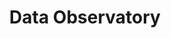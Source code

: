 ---
# cascade:
title: Data Observatory
description: "Public and premium datasets ready to be used across the CARTO platform"
icon: "/img/icons/data-observatory.png"
menu:
  main:
    overview:
      title: "Overview"
      parent: "data-observatory"
    terminology:
      title: "Terminology"
      parent: "data-observatory"
  # folders:
  #   - name: "Overview"
  #     elements:
  #       - "Overview"
  #       - "Terminology"
  #   - name: "Guides"
  #     elements:
  #       - "Accessing and browsing the Spatial Data Catalog"
  #       - "Subscribing to public and premium datasets"
  #       - "Managing your subscriptions"
  #       - "Accessing your subscriptions from BigQuery, AWS or Azure"
---